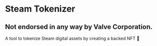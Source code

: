 # Steam Tokenizer
## Not endorsed in any way by Valve Corporation.

A tool to tokenize Steam digital assets by creating a backed NFT 🌉
